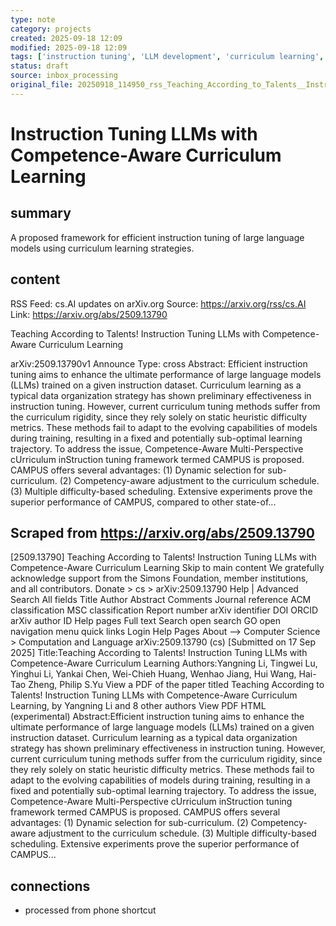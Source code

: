 ```yaml
---
type: note
category: projects
created: 2025-09-18 12:09
modified: 2025-09-18 12:09
tags: ['instruction tuning', 'LLM development', 'curriculum learning', 'competence-aware']
status: draft
source: inbox_processing
original_file: 20250918_114950_rss_Teaching_According_to_Talents__Instruction_Tuning_.txt
---
```


# Instruction Tuning LLMs with Competence-Aware Curriculum Learning

## summary
A proposed framework for efficient instruction tuning of large language models using curriculum learning strategies.

## content
RSS Feed: cs.AI updates on arXiv.org
Source: https://arxiv.org/rss/cs.AI
Link: https://arxiv.org/abs/2509.13790

Teaching According to Talents! Instruction Tuning LLMs with Competence-Aware Curriculum Learning

arXiv:2509.13790v1 Announce Type: cross Abstract: Efficient instruction tuning aims to enhance the ultimate performance of large language models (LLMs) trained on a given instruction dataset. Curriculum learning as a typical data organization strategy has shown preliminary effectiveness in instruction tuning. However, current curriculum tuning methods suffer from the curriculum rigidity, since they rely solely on static heuristic difficulty metrics. These methods fail to adapt to the evolving capabilities of models during training, resulting in a fixed and potentially sub-optimal learning trajectory. To address the issue, Competence-Aware Multi-Perspective cUrriculum inStruction tuning framework termed CAMPUS is proposed. CAMPUS offers several advantages: (1) Dynamic selection for sub-curriculum. (2) Competency-aware adjustment to the curriculum schedule. (3) Multiple difficulty-based scheduling. Extensive experiments prove the superior performance of CAMPUS, compared to other state-of...

## Scraped from https://arxiv.org/abs/2509.13790
[2509.13790] Teaching According to Talents! Instruction Tuning LLMs with Competence-Aware Curriculum Learning Skip to main content We gratefully acknowledge support from the Simons Foundation, member institutions, and all contributors. Donate &gt; cs &gt; arXiv:2509.13790 Help | Advanced Search All fields Title Author Abstract Comments Journal reference ACM classification MSC classification Report number arXiv identifier DOI ORCID arXiv author ID Help pages Full text Search open search GO open navigation menu quick links Login Help Pages About --> Computer Science > Computation and Language arXiv:2509.13790 (cs) [Submitted on 17 Sep 2025] Title:Teaching According to Talents! Instruction Tuning LLMs with Competence-Aware Curriculum Learning Authors:Yangning Li, Tingwei Lu, Yinghui Li, Yankai Chen, Wei-Chieh Huang, Wenhao Jiang, Hui Wang, Hai-Tao Zheng, Philip S.Yu View a PDF of the paper titled Teaching According to Talents! Instruction Tuning LLMs with Competence-Aware Curriculum Learning, by Yangning Li and 8 other authors View PDF HTML (experimental) Abstract:Efficient instruction tuning aims to enhance the ultimate performance of large language models (LLMs) trained on a given instruction dataset. Curriculum learning as a typical data organization strategy has shown preliminary effectiveness in instruction tuning. However, current curriculum tuning methods suffer from the curriculum rigidity, since they rely solely on static heuristic difficulty metrics. These methods fail to adapt to the evolving capabilities of models during training, resulting in a fixed and potentially sub-optimal learning trajectory. To address the issue, Competence-Aware Multi-Perspective cUrriculum inStruction tuning framework termed CAMPUS is proposed. CAMPUS offers several advantages: (1) Dynamic selection for sub-curriculum. (2) Competency-aware adjustment to the curriculum schedule. (3) Multiple difficulty-based scheduling. Extensive experiments prove the superior performance of CAMPUS...


## connections
- processed from phone shortcut
